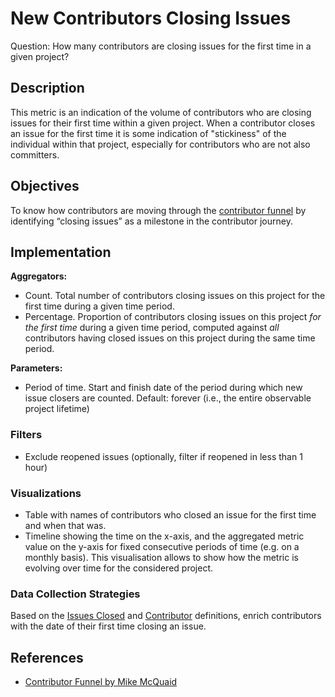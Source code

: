 # New Contributors Closing Issues

Question: How many contributors are closing issues for the first time in a given project?

## Description
This metric is an indication of the volume of contributors who are closing issues for their first time within a given project. When a contributor closes an issue for the first time it is some indication of "stickiness" of the individual within that project, especially for contributors who are not also committers.

## Objectives
To know how contributors are moving through the [contributor funnel](https://mikemcquaid.com/2018/08/14/the-open-source-contributor-funnel-why-people-dont-contribute-to-your-open-source-project/) by identifying “closing issues” as a milestone in the contributor journey.

## Implementation

**Aggregators:**
* Count. Total number of contributors closing issues on this project for the first time during a given time period.
* Percentage. Proportion of contributors closing issues on this project *for the first time* during a given time period, computed against *all* contributors having closed issues on this project during the same time period.

**Parameters:**
* Period of time. Start and finish date of the period during which new issue closers are counted. Default: forever (i.e., the entire observable project lifetime)

### Filters
* Exclude reopened issues (optionally, filter if reopened in less than 1 hour)

### Visualizations
* Table with names of contributors who closed an issue for the first time and when that was.
* Timeline showing the time on the x-axis, and the aggregated metric value on the y-axis for fixed consecutive periods of time (e.g. on a monthly basis). This visualisation allows to show how the metric is evolving over time for the considered project.

### Data Collection Strategies
Based on the [Issues Closed](https://chaoss.community/metric-issues-closed/) and [Contributor](https://chaoss.community/metric-contributors/) definitions, enrich contributors with the date of their first time closing an issue.

## References

* [Contributor Funnel by Mike McQuaid](https://mikemcquaid.com/2018/08/14/the-open-source-contributor-funnel-why-people-dont-contribute-to-your-open-source-project/)
